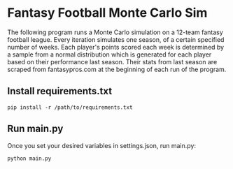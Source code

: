 # Fantasy Football Monte Carlo Sim

The following program runs a Monte Carlo simulation on a 12-team fantasy football league. Every iteration simulates one season, of a certain specified number of weeks. Each player's points scored each week is determined by a sample from a normal distribution which is generated for each player based on their performance last season. Their stats from last season are scraped from fantasypros.com at the beginning of each run of the program.

## Install requirements.txt

```
pip install -r /path/to/requirements.txt
```

## Run main.py

Once you set your desired variables in settings.json, run main.py:

```python
python main.py
```
